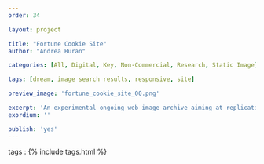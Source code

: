 ```yaml
---
order: 34

layout: project

title: "Fortune Cookie Site"
author: "Andrea Buran"

categories: [All, Digital, Key, Non-Commercial, Research, Static Image]

tags: [dream, image search results, responsive, site]

preview_image: 'fortune_cookie_site_00.png'

excerpt: 'An experimental ongoing web image archive aiming at replicating the way a human image search engine might work.'
exordium: ''

publish: 'yes'
---
```


tags
: {% include tags.html %}
